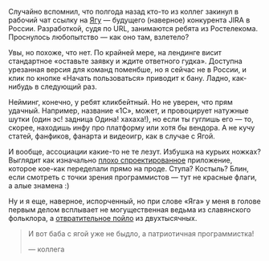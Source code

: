 ﻿Случайно вспомнил, что полгода назад кто-то из коллег закинул в рабочий чат ссылку на [Ягу](https://yaga.rt.ru) — будущего (наверное) конкурента JIRA в России. Разработкой, судя по URL, занимаются ребята из Ростелекома. Проснулось любопытство  — как оно там, взлетело?

Увы, но похоже, что нет. По крайней мере, на лендинге висит стандартное «оставьте заявку и ждите ответного гудка». Доступна урезанная версия для команд поменбше, но я сейчас не в России, и клик по кнопке «Начать пользоваться» приводит к бану. Ладно, как-нибудь в следующий раз.

Нейминг, конечно, у ребят кликбейтный. Но не уверен, что прям удачный. Например, название «1С», может, и провоцирует натужные шутки (один эс! задница Одина! хахаха!), но если ты гуглишь его — то, скорее, находишь инфу про платформу или хотя бы вендора. А не кучу статей, фанфиков, фанарта и видеоигр, как в случае с Ягой.

И вообще, ассоциации какие-то не те лезут. Избушка на курьих ножках? Выглядит как изначально [плохо спроектированное](/notes/evolution) приложение, которое кое-как переделали прямо на проде. Ступа? Костыль? Блин, если смотреть с точки зрения программистов — тут не красные флаги, а алые знамена :)

Ну и я еще, наверное, испорченный, но при слове «Яга» у меня в голове первым делом всплывает не могущественная ведьма из славянского фольклора, а [отвратительное пойло](https://ru.wikipedia.org/wiki/Jaguar_(напиток)) из двухтысячных.

> И вот баба с ягой уже не быдло, а патриотичная программистка!
>
> ― коллега
